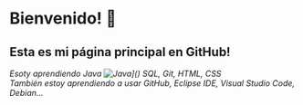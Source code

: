 # Bienvenido! 👋
## Esta es mi página principal en GitHub!
*Esoty aprendiendo Java ![Java](https://img.shields.io/badge/Java-007396?style=for-the-badge&logo=java&logoColor=white&labelColor=101010)]() SQL, Git, HTML, CSS*
<br>
*También estoy aprendiendo a usar GitHub, Eclipse IDE, Visual Studio Code, Debian...*
